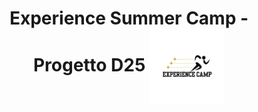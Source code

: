 <div>
  <h1 align="center"> Experience Summer Camp - Progetto D25
  <img align="center" src="resources/Logo.png" width="120" /> </h1> 
</div>
